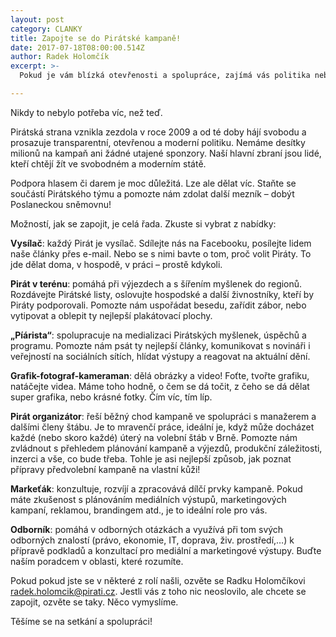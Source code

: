 ```yaml
---
layout: post
category: CLANKY
title: Zapojte se do Pirátské kampaně!
date: 2017-07-18T08:00:00.514Z
author: Radek Holomčík
excerpt: >-
  Pokud je vám blízká otevřenosti a spolupráce, zajímá vás politika nebo státní správa a chcete zlepšit fungování státu, staňte se součástí Pirátského týmu.

---
```


Nikdy to nebylo potřeba víc, než teď.

Pirátská strana vznikla zezdola v roce 2009 a od té doby hájí svobodu a prosazuje transparentní, otevřenou a moderní politiku. Nemáme desítky milionů na kampaň ani žádné utajené sponzory. Naší hlavní zbraní jsou lidé, kteří chtějí žít ve svobodném a moderním státě.

Podpora hlasem či darem je moc důležitá. Lze ale dělat víc. Staňte se součástí Pirátského týmu a pomozte nám zdolat další mezník – dobýt Poslaneckou sněmovnu!

Možností, jak se zapojit, je celá řada. Zkuste si vybrat z nabídky:

**Vysílač**: každý Pirát je vysílač. Sdílejte nás na Facebooku, posílejte lidem naše články přes e-mail. Nebo se s nimi bavte o tom, proč volit Piráty. To jde dělat doma, v hospodě, v práci – prostě kdykoli.

**Pirát v terénu**: pomáhá při výjezdech a s šířením myšlenek do regionů. Rozdávejte Pirátské listy, oslovujte hospodské a další živnostníky, kteří by Piráty podporovali. Pomozte nám uspořádat besedu, zařídit zábor, nebo vytipovat a oblepit ty nejlepší plakátovací plochy.

**„Píárista“**: spolupracuje na medializaci Pirátských myšlenek, úspěchů a programu.
Pomozte nám psát ty nejlepší články, komunikovat s novináři i veřejností na sociálních sítích, hlídat výstupy a reagovat na aktuální dění.

**Grafik-fotograf-kameraman**: dělá obrázky a video! Foťte, tvořte grafiku, natáčejte videa. Máme toho hodně, o čem se dá točit, z čeho se dá dělat super grafika, nebo krásné fotky. Čím víc, tím líp.

**Pirát organizátor**: řeší běžný chod kampaně ve spolupráci s manažerem a dalšími členy štábu. Je to mravenčí práce, ideální je, když může docházet každé (nebo skoro každé) úterý na volební štáb v Brně. Pomozte nám zvládnout s přehledem plánování kampaně a výjezdů, produkční záležitosti, inzerci a vše, co bude třeba.
Tohle je asi nejlepší způsob, jak poznat přípravy předvolební kampaně na vlastní kůži!

**Markeťák**: konzultuje, rozvíjí a zpracovává dílčí prvky kampaně. Pokud máte zkušenost s plánováním mediálních výstupů, marketingových kampaní, reklamou, brandingem atd., je to ideální role pro vás.

**Odborník**: pomáhá v odborných otázkách a využívá při tom svých odborných znalostí (právo, ekonomie, IT, doprava, živ. prostředí,…) k přípravě podkladů a konzultací pro mediální a marketingové výstupy. Buďte naším poradcem v oblasti, které rozumíte.

Pokud pokud jste se v některé z rolí našli, ozvěte se Radku Holomčíkovi [radek.holomcik@pirati.cz](mailto:radek.holomcik@pirati.cz). Jestli vás z toho nic neoslovilo, ale chcete se zapojit, ozvěte se taky. Něco vymyslíme.

Těšíme se na setkání a spolupráci!
